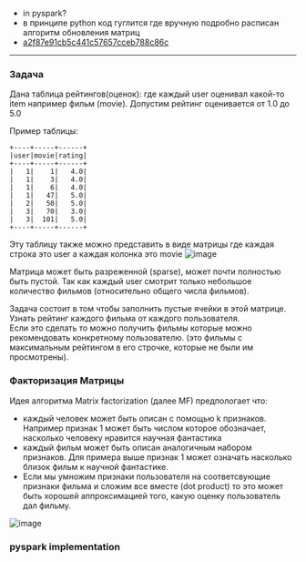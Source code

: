 - in pyspark?
- в принципе python код гуглится где вручную подробно расписан алгоритм обновления матриц
- [a2f87e91cb5c441c57657cceb788c86c](https://gist.github.com/tandav/a2f87e91cb5c441c57657cceb788c86c)


---

### Задача
Дана таблица рейтингов(оценок): где каждый user оценивал какой-то item например фильм (movie). Допустим рейтинг оценивается от 1.0 до 5.0 

Пример таблицы:
```
+----+-----+------+
|user|movie|rating|
+----+-----+------+
|   1|    1|   4.0|
|   1|    3|   4.0|
|   1|    6|   4.0|
|   1|   47|   5.0|
|   2|   50|   5.0|
|   3|   70|   3.0|
|   3|  101|   5.0|
+----+-----+------+
```

Эту таблицу также можно представить в виде матрицы где каждая строка это user а каждая колонка это movie
![image](https://user-images.githubusercontent.com/5549677/50385827-17edff80-06ed-11e9-9762-4a3c26a6b18f.png)

Матрица может быть разреженной (sparse), может почти полностью быть пустой. Так как каждый user смотрит только небольшое количество фильмов (относительно общего числа фильмов).

Задача состоит в том чтобы заполнить пустые ячейки в этой матрице. Узнать рейтинг каждого фильма от каждого пользователя.  
Если это сделать то можно получить фильмы которые можно рекомендовать конкретному пользователю. (это фильмы с максимальным рейтингом в его строчке, которые не были им просмотрены).

### Факторизация Матрицы
Идея алгоритма Matrix factorization (далее MF) предпологает что:
- каждый человек может быть описан с помощью k признаков. Например признак 1 может быть числом которое обозначает, насколько человеку нравится научная фантастика
- каждый фильм может быть описан аналогичным набором признаков. Для примера выше признак 1 может означать насколько близок фильм к научной фантастике.
- Если мы умножим признаки пользователя на соответсвующие признаки фильма и сложим все вместе (dot product) то это может быть хорошей аппроксимацией того, какую оценку пользователь дал фильму.

![image](https://user-images.githubusercontent.com/5549677/50385990-a499bd00-06ef-11e9-92bf-c3298888a679.png)


### pyspark implementation  


